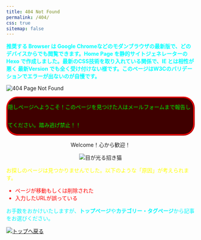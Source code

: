```yaml
---
title: 404 Not Found
permalink: /404/
css: true
sitemap: false
---
```


<p class="marquee-anim" style="font-size: 1em;font-weight: bold;color: #00ffff;">
  <span style="animation-duration: 60s;">推奨する Browser は Google Chromeなどのモダンブラウザの最新版で、どのデバイスからでも閲覧できます。Home Page を静的サイトジェネレーターの Hexo で作成しました。最新のCSS技術を取り入れている関係で、IE とは相性が悪く 最新Version でも全く受け付けない様です。このページはW3Cのバリデーションでエラーが出ないのが自慢です。</span>
</p>

![404 Page Not Found](/404/404.gif)

<p class="marquee-anim" style="line-height: 48px;font-size: 1em;border: 4px ridge #ff0000;background: #3f0000;color: #01ea00;border-radius: 30px;">
  <span style="animation-duration: 10s;">隠しページへようこそ！このページを見つけた人はメールフォームまで報告してください。踏み逃げ禁止！！</span>
</p>

<p class="flash-anim" style="text-align: center;">
  Welcome！心から歓迎！
</p>

<p style="text-align: center">
  <img src="/404/neko.gif" alt="目が光る招き猫">
</p>

<p style="color: #ffff00">
  お探しのページは見つかりませんでした。以下のような「<span class="rotate-anim">原因</span>」が考えられます。
</p>

<ul style="color: #ff0000">
  <li>ページが移動もしくは削除された</li>
  <li>入力したURLが誤っている</li>
</ul>

<p style="color: #03f6fb">
  お手数をおかけいたしますが、<span class="rainbow-anim" style="font-weight:bold;">トップページ</span>や<span class="rainbow-anim" style="font-weight:bold;">カテゴリー・タグページ</span>から記事をお選びください。
</p>

<a href="/"><img class="flash-anim" src="/404/top.gif" alt="トップへ戻る"></a>
